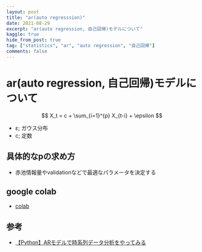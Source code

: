 ```yaml
---
layout: post
title: "ar(auto regresssion)"
date: 2021-08-29
excerpt: "ar(auto regression, 自己回帰)モデルについて"
kaggle: true
hide_from_post: true
tag: ["statistics", "ar", "auto regression", "自己回帰"]
comments: false
---
```


# ar(auto regression, 自己回帰)モデルについて
 
$$
X_t = c + \sum_{i=1}^{p} X_{t-i} + \epsilon
$$

 - ε; ガウス分布
 - c; 定数

## 具体的なpの求め方
 - 赤池情報量やvalidationなどで最適なパラメータを決定する

## google colab
 - [colab](https://colab.research.google.com/drive/1_sVgya0PrJsKifbEP1umGAhQNJymYUDx?usp=sharing)

## 参考
 - [【Python】ARモデルで時系列データ分析をやってみる](https://tkstock.site/2021/06/22/python-ar%E3%83%A2%E3%83%87%E3%83%AB-%E6%99%82%E7%B3%BB%E5%88%97%E5%88%86%E6%9E%90-%E5%AE%9F%E8%A3%85/)
